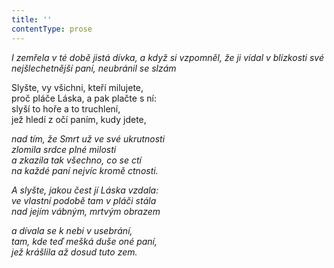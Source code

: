 ```yaml
---
title: ''
contentType: prose
---
```


<section>

_I zemřela v té době jistá dívka, a když si vzpomněl, že ji vídal v blízkosti své nejšlechetnější paní, neubránil se slzám_

</section>

<section>

Slyšte, vy všichni, kteří milujete,  
proč pláče Láska, a pak plačte s ní:  
slyší to hoře a to truchlení,  
jež hledí z očí paním, kudy jdete,

_nad tím, že Smrt už ve své ukrutnosti  
zlomila srdce plné milosti  
a zkazila tak všechno, co se ctí  
na každé paní nejvíc kromě ctnosti._

</section>

<section>

_A slyšte, jakou čest jí Láska vzdala:  
ve vlastní podobě tam v pláči stála  
nad jejím vábným, mrtvým obrazem_

</section>

<section>

_a dívala se k nebi v usebrání,  
tam, kde teď mešká duše oné paní,  
jež krášlila až dosud tuto zem._

</section>
